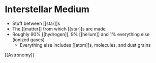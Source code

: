 # Interstellar Medium

- Stuff between [[star]]s
- The [[matter]] from which [[star]]s are made
- Roughly 90% [[hydrogen]], 9% [[helium]] and 1% everything else (ionized gases)
  - Everything else includes [[atom]]s, molecules, and dust grains

[[Astronomy]]


